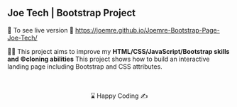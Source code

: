 ## Joe Tech | Bootstrap Project

🔗 To see live version 🎯 https://joemre.github.io/Joemre-Bootstrap-Page-Joe-Tech/

👨‍💻 This project aims to improve my <b>HTML/CSS/JavaScript/Bootstrap skills and ©️cloning abilities</b> 
This project shows how to build an interactive landing page including Bootstrap and CSS attributes.
<br><br>
<br>
<center> ⌛ Happy Coding  ✍ </center

